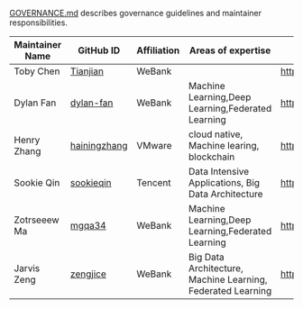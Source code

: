 [GOVERNANCE.md](./GOVERNANCE.md) describes governance guidelines and maintainer
responsibilities.

| Maintainer Name | GitHub ID                                        | Affiliation	   |      Areas of expertise                                           | Comment                            |
| --------------- | ------------------------------------------------ | --------------- | ------------------------------------------------------------ | ---------------------------------- |
| Toby Chen       | [Tianjian](https://github.com/Tianjian)          |   WeBank        |                                                              | https://github.com/Tianjian        |
| Dylan Fan       | [dylan-fan](https://github.com/dylan-fan)        |   WeBank        | Machine Learning,Deep Learning,Federated Learning            | https://github.com/dylan-fan       |
| Henry Zhang     | [hainingzhang](https://github.com/hainingzhang ) |   VMware        | cloud native, Machine learing, blockchain                    | https://github.com/hainingzhang    |
| Sookie Qin      | [sookieqin](https://github.com/sookieqin)        |   Tencent       | Data Intensive Applications, Big Data Architecture           | https://github.com/sookieqin       |
| Zotrseeew Ma    | [mgqa34](https://github.com/mgqa34)              |   WeBank        |  Machine Learning,Deep Learning,Federated Learning           | https://github.com/mgqa34          |
| Jarvis Zeng     | [zengjice](https://github.com/zengjice)          |   WeBank        | Big Data Architecture, Machine Learning, Federated Learning  | https://github.com/zengjice        |


